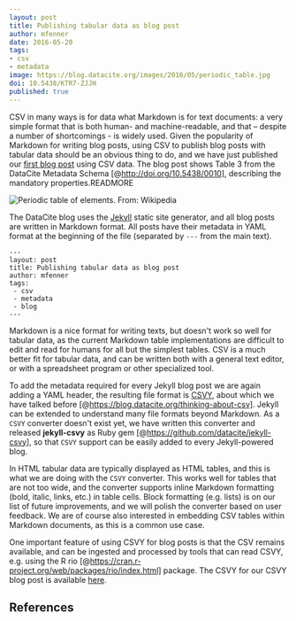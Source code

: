 ```yaml
---
layout: post
title: Publishing tabular data as blog post
author: mfenner
date: 2016-05-20
tags:
- csv
- metadata
image: https://blog.datacite.org/images/2016/05/periodic_table.jpg
doi: 10.5438/KTR7-ZJJH
published: true
---
```

CSV in many ways is for data what Markdown is for text documents: a very simple format that is both human- and machine-readable, and that – despite a number of shortcomings - is widely used. Given the popularity of Markdown for writing blog posts, using CSV to publish blog posts with tabular data should be an obvious thing to do, and we have just published our [first blog post](/datacite-mandatory-properties/) using CSV data. The blog post shows Table 3 from the DataCite Metadata Schema [@http://doi.org/10.5438/0010], describing the mandatory properties.READMORE

![Periodic table of elements. From: [Wikipedia](https://en.wikipedia.org/wiki/Periodic_table)](/images/2016/05/periodic_table.jpg)

The DataCite blog uses the [Jekyll](https://jekyllrb.com) static site generator, and all blog posts are written in Markdown format. All posts have their metadata in YAML format at the beginning of the file (separated by `---` from the main text).

```
---
layout: post
title: Publishing tabular data as blog post
author: mfenner
tags:
 - csv
 - metadata
 - blog
---
```

Markdown is a nice format for writing texts, but doesn't work so well for tabular data, as the current Markdown table implementations are difficult to edit and read for humans for all but the simplest tables. CSV is a much better fit for tabular data, and can be written both with a general text editor, or with a spreadsheet program or other specialized tool.

To add the metadata required for every Jekyll blog post we are again adding a YAML header, the resulting file format is [CSVY](http://csvy.org), about which we have talked before [@https://blog.datacite.org/thinking-about-csv]. Jekyll can be extended to understand many file formats beyond Markdown. As a `CSVY` converter doesn't exist yet, we have written this converter and released **jekyll-csvy** as Ruby gem [@https://github.com/datacite/jekyll-csvy], so that `CSVY` support can be easily added to every Jekyll-powered blog.

In HTML tabular data are typically displayed as HTML tables, and this is what we are doing with the `CSVY` converter. This works well for tables that are not too wide, and the converter supports inline Markdown formatting (bold, italic, links, etc.) in table cells. Block formatting (e.g. lists) is on our list of future improvements, and we will polish the converter based on user feedback. We are of course also interested in embedding CSV tables within Markdown documents, as this is a common use case.

One important feature of using CSVY for blog posts is that the CSV remains available, and can be ingested and processed by tools that can read CSVY, e.g. using the R rio [@https://cran.r-project.org/web/packages/rio/index.html] package. The CSVY for our CSVY blog post is available [here](https://github.com/datacite/blog/blob/master/_posts/2016-05-20-datacite-mandatory-properties.csvy).

## References
